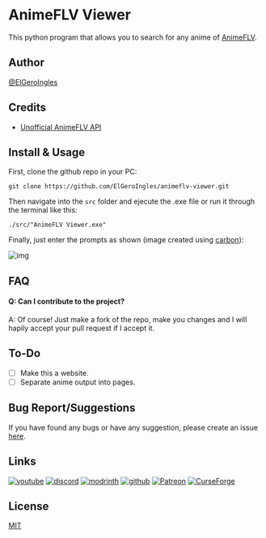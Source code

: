 
# AnimeFLV Viewer

This python program that allows you to search for any anime of [AnimeFLV](https://www3.animeflv.net/).

## Author
[@ElGeroIngles](https://github.com/ElGeroIngles)

## Credits
- [Unofficial AnimeFLV API](https://animeflv.ahmedrangel.com/)

## Install & Usage

First, clone the github repo in your PC:
```
git clone https://github.com/ElGeroIngles/animeflv-viewer.git
```
Then navigate into the `src` folder and ejecute the .exe file or run it through the terminal like this:
```
./src/"AnimeFLV Viewer.exe"
```
Finally, just enter the prompts as shown (image created using [carbon](https://carbon.now.sh/)):

![img](https://i.imgur.com/65k2uzH.png)

## FAQ

#### Q: Can I contribute to the project?

A: Of course! Just make a fork of the repo, make you changes and I will hapily accept your pull request if I accept it.

## To-Do

* [ ] Make this a website.
* [ ] Separate anime output into pages.

## Bug Report/Suggestions
If you have found any bugs or have any suggestion, please create an issue [here](https://github.com/ElGeroIngles/animeflv-viewer/issues).

## Links
[![youtube](https://img.shields.io/badge/youtube-ff0000?style=for-the-badge&logo=youtube&logoColor=white)](https://www.youtube.com/@EclipseStudiosMC)
[![discord](https://img.shields.io/badge/discord-7289DA?style=for-the-badge&logo=discord&logoColor=white)](https://discord.gg/4pYjW9btNc)
[![modrinth](https://img.shields.io/badge/modrinth-5AD770?style=for-the-badge&logo=modrinth&logoColor=white)](https://modrinth.com/organization/eclipse-studios)
[![github](https://img.shields.io/badge/github-000000?style=for-the-badge&logo=github&logoColor=white)](https://github.com/EclipseStudiosMC)
[![Patreon](https://img.shields.io/badge/Patreon-f96854?style=for-the-badge&logo=patreon&logoColor=white)](https://www.patreon.com/EclipseStudios447)
[![CurseForge](https://img.shields.io/badge/Curseforge-0D0D0D?style=for-the-badge&logo=curseforge&logoColor=white)](https://www.curseforge.com/members/elgeroingles/projects)

## License

[MIT](https://choosealicense.com/licenses/mit/)
